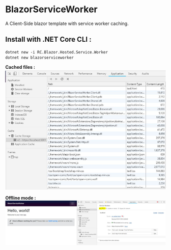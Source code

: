 # BlazorServiceWorker
A Client-Side blazor template with service worker caching.

## Install with .NET Core CLI :
``
dotnet new -i RC.Blazor.Hosted.Service.Worker
``\
``
dotnet new blazorserviceworker
``

**Cached files :**\
![alt text](https://raw.githubusercontent.com/roboriaan/BlazorServiceWorker/master/c1.JPG)

**Offline mode :**\
![alt text](https://raw.githubusercontent.com/roboriaan/BlazorServiceWorker/master/c2.JPG)



